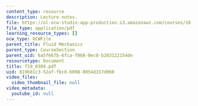 ```yaml
---
content_type: resource
description: Lecture notes.
file: https://ol-ocw-studio-app-production.s3.amazonaws.com/courses/16-01-unified-engineering-i-ii-iii-iv-fall-2005-spring-2006/819b81c352affbc860988054d157d960_f19_0304.pdf
file_type: application/pdf
learning_resource_types: []
ocw_type: OCWFile
parent_title: Fluid Mechanics
parent_type: CourseSection
parent_uid: 6a5f667b-6fca-f068-0ec8-b203122154de
resourcetype: Document
title: f19_0304.pdf
uid: 819b81c3-52af-fbc8-6098-8054d157d960
video_files:
  video_thumbnail_file: null
video_metadata:
  youtube_id: null
---
```

